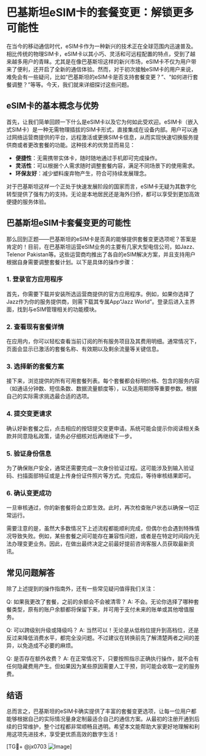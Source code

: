 # 巴基斯坦eSIM卡的套餐变更：解锁更多可能性

在当今的移动通信时代，eSIM卡作为一种新兴的技术正在全球范围内迅速普及。相比传统的物理SIM卡，eSIM卡以其小巧、灵活和可远程配置的特点，受到了越来越多用户的青睐。尤其是在像巴基斯坦这样的新兴市场，eSIM卡不仅为用户带来了便利，还开启了全新的通信体验。然而，对于初次接触eSIM卡的用户来说，难免会有一些疑问，比如“巴基斯坦的eSIM卡是否支持套餐变更？”、“如何进行套餐调整？”等等。今天，我们就来详细探讨这些问题。

## eSIM卡的基本概念与优势

首先，让我们简单回顾一下什么是eSIM卡以及它为何如此受欢迎。eSIM卡（嵌入式SIM卡）是一种无需物理插拔的SIM卡形式，直接集成在设备内部。用户可以通过网络运营商提供的平台，远程激活或更换SIM卡信息，从而实现快速切换服务提供商或者更改套餐的功能。这种技术的优势显而易见：

- **便捷性**：无需携带实体卡，随时随地通过手机即可完成操作。
- **灵活性**：可以根据个人需求随时调整套餐内容，满足不同场景下的使用需求。
- **环保友好**：减少塑料废弃物产生，符合可持续发展理念。

对于巴基斯坦这样一个正处于快速发展阶段的国家而言，eSIM卡无疑为其数字化转型提供了强有力的支持。无论是本地居民还是海外归侨，都可以享受到更加高效便捷的服务体验。

## 巴基斯坦eSIM卡套餐变更的可能性

那么回到正题——巴基斯坦的eSIM卡是否真的能够提供套餐变更选项呢？答案是肯定的！目前，在巴基斯坦运营eSIM业务的主要有几家大型电信公司，如Jazz、Telenor Pakistan等。这些运营商均推出了各自的eSIM解决方案，并且支持用户根据自身需要调整套餐计划。以下是具体的操作步骤：

### 1. 登录官方应用程序
首先，你需要下载并安装所选运营商提供的官方应用程序。例如，如果你选择了Jazz作为你的服务提供商，则需下载其专属App“Jazz World”。登录后进入主界面，找到与eSIM管理相关的功能模块。

### 2. 查看现有套餐详情
在应用内，你可以轻松查看当前订阅的所有服务项目及其费用明细。通常情况下，页面会显示已激活的套餐名称、有效期以及剩余流量等关键信息。

### 3. 选择新的套餐方案
接下来，浏览提供的所有可用套餐列表。每个套餐都会标明价格、包含的服务内容（如通话分钟数、短信条数、数据流量额度等），以及适用期限等重要参数。根据自己的实际需求挑选最合适的选项。

### 4. 提交变更请求
确认好新套餐之后，点击相应的按钮提交变更申请。系统可能会提示你阅读相关条款并同意隐私政策，请务必仔细核对后再继续下一步。

### 5. 验证身份信息
为了确保账户安全，通常还需要完成一次身份验证过程。这可能涉及到输入验证码、扫描面部特征或是上传身份证件照片等方式。完成后，等待审核结果即可。

### 6. 确认变更成功
一旦审核通过，你的新套餐将会立即生效。此时，再次检查账户状态以确保一切正常运行。

需要注意的是，虽然大多数情况下上述流程都能顺利完成，但偶尔也会遇到特殊情况导致失败。例如，某些套餐之间可能存在兼容性问题，或者是在特定时间段内无法办理变更业务。因此，在做出最终决定之前最好提前咨询客服人员获取最新资讯。

## 常见问题解答

除了上述提到的操作指南外，还有一些常见疑问值得我们关注：

Q: 如果我更改了套餐，之前的余额会不会被清零？
A: 不会。无论你选择了哪种套餐类型，原有的账户余额都将保留下来，并可用于支付未来的账单或其他增值服务。

Q: 可以跨级别升级或降级吗？
A: 当然可以！无论是从低档位提升到高档位，还是反过来降低消费水平，都完全没问题。不过建议在转换前先了解清楚两者之间的差异，以免造成不必要的麻烦。

Q: 是否存在额外收费？
A: 在正常情况下，只要按照指示正确执行操作，就不会有任何隐藏费用产生。但如果因为某些原因需要人工干预，则可能会收取一定的服务费。

## 结语

总而言之，巴基斯坦的eSIM卡确实提供了丰富的套餐变更选项，让每一位用户都能够根据自己的实际情况量身定制最适合自己的通信方案。从最初的注册开通到后续的日常维护，整个过程都非常顺畅且透明。希望本文能帮助大家更好地理解和利用这项先进技术，享受更优质高效的数字生活！

[TG💪+ @jx0703 ![Image](https://github.com/user-attachments/assets/dbca1d08-cadb-493c-b0ec-ad6f7a83f270)]